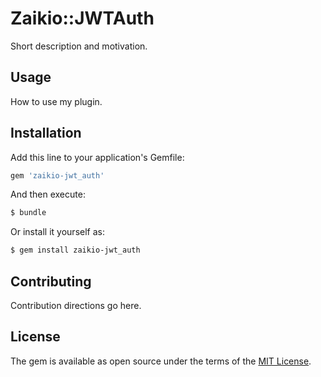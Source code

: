 # Zaikio::JWTAuth
Short description and motivation.

## Usage
How to use my plugin.

## Installation
Add this line to your application's Gemfile:

```ruby
gem 'zaikio-jwt_auth'
```

And then execute:
```bash
$ bundle
```

Or install it yourself as:
```bash
$ gem install zaikio-jwt_auth
```

## Contributing
Contribution directions go here.

## License
The gem is available as open source under the terms of the [MIT License](https://opensource.org/licenses/MIT).
